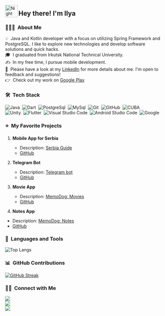 <img alt="Night Coding" src="./assets/Hand%20Wave.gif" width='40' align="left"/><h2>Hey there! I'm Ilya</h2>

### 👨🏻‍💻 &nbsp;About Me

💡 &nbsp;Java and Kotlin developer with a focus on utilizing Spring Framework and PostgreSQL. I like to explore new technologies and develop software solutions and quick hacks.\
🎓 &nbsp;I graduated from Irkutsk National Technical University.\
✍️ &nbsp;In my free time, I pursue mobile development.\
📄 &nbsp;Please have a look at my [LinkedIn](https://www.linkedin.com/in/ilya-alakov-14b979266) for more details about me. I'm open to feedback and suggestions! \
👉 &nbsp;Check out my work on [Google Play](https://play.google.com/store/apps/developer?id=I_Alakey)

### 🛠 &nbsp;Tech Stack

![Java](https://img.shields.io/badge/-Java-05122A?style=flat&logo=java&logoColor=FFA518)&nbsp;
![Dart](https://img.shields.io/badge/-Dart-05122A?style=flat&logo=Dart&logoColor=FFA518)&nbsp;
![PostgreSql](https://img.shields.io/badge/-PostgreSql-05122A?style=flat&logo=PostgreSql&logoColor=FFA518)&nbsp;
![MySql](https://img.shields.io/badge/-MySql-05122A?style=flat&logo=MySql&logoColor=FFA518)&nbsp;
![Git](https://img.shields.io/badge/-Git-05122A?style=flat&logo=git)&nbsp;
![GitHub](https://img.shields.io/badge/-GitHub-05122A?style=flat&logo=github)&nbsp;
![CUBA](https://img.shields.io/badge/-Cuba-05122A?style=flat&logo=cuba-platform)\
![Unity](https://img.shields.io/badge/-Unity-05122A?style=flat&logo=Unity&logoColor=FFA518)&nbsp;
![Flutter](https://img.shields.io/badge/-Flutter-05122A?style=flat&logo=Flutter&logoColor=FFA518)&nbsp;
![Visual Studio Code](https://img.shields.io/badge/-Visual%20Studio%20Code-05122A?style=flat&logo=visual-studio-code&logoColor=007ACC)&nbsp;
![Android Studio Code](https://img.shields.io/badge/-Android%20Studio%20Code-05122A?style=flat&logo=android-studio-code&logoColor=007ACC)&nbsp;
![Google](https://img.shields.io/badge/-Google-05122A?style=flat&logo=google)

### ⭐️ &nbsp;My Favorite Projects

1. **Mobile App for Serbia**
   - Description: [Serbia Guide](https://play.google.com/store/apps/details?id=com.alakey.serbiaguide)
   - [GitHub](https://github.com/ialakey/srbguide)
   
2. **Telegram Bot**
   - Description: [Telegram bot](https://t.me/kino_narezo4ka)
   - [GitHub](https://github.com/ialakey/telegrammanager)
  
3. **Movie App**
   - Description: [MemoDog: Movies](https://play.google.com/store/apps/details?id=com.alakey.memodogmovies)
   - [GitHub](https://github.com/ialakey/memodogmovies)
  
4. **Notes App**
- Description: [MemoDog: Notes](https://play.google.com/store/apps/details?id=com.alakey.notesupgrade)
- [GitHub](https://github.com/ialakey/MemoDogNotes)

### 🚀 &nbsp;Languages and Tools

![Top Langs](https://github-readme-stats.vercel.app/api/top-langs/?username=ialakey&layout=compact&theme=algolia)
### 📊 &nbsp;GitHub Contributions

[![GitHub Streak](https://github-readme-streak-stats.herokuapp.com/?user=ialakey&theme=algolia)](https://github.com/ialakey)

### 🤝🏻 &nbsp;Connect with Me

<p align="left">
  <a href="https://www.linkedin.com/in/ilya-alakov-14b979266">
    <img src="https://img.shields.io/badge/-LinkedIn-0077B5?style=flat&logo=Linkedin&logoColor=white"/>
  </a>
  <br/>
  <a href="https://t.me/i_alakey">
    <img src="https://img.shields.io/badge/-Telegram-2CA5E0?style=flat&logo=Telegram&logoColor=white"/>
  </a>
  <br/>
  <a href="https://www.instagram.com/unnamed_junior">
    <img src="https://img.shields.io/badge/-Instagram-E4405F?style=flat&logo=Instagram&logoColor=white"/>
  </a>
</p>

